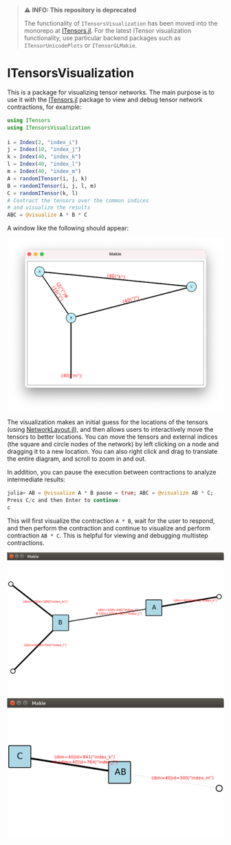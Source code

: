 > ⚠️ **INFO: This repository is deprecated**
> 
> The functionality of `ITensorsVisualization` has been moved into the monorepo at [ITensors.jl](https://github.com/ITensor/ITensors.jl).
> For the latest ITensor visualization functionality, use particular backend packages such as `ITensorUnicodePlots`
> or `ITensorGLMakie`.

# ITensorsVisualization

This is a package for visualizing tensor networks. The main purpose is to use it with the [ITensors.jl](https://github.com/ITensor/ITensors.jl) package to view and debug tensor network contractions, for example:
```julia
using ITensors
using ITensorsVisualization

i = Index(2, "index_i")
j = Index(10, "index_j")
k = Index(40, "index_k")
l = Index(40, "index_l")
m = Index(40, "index_m")
A = randomITensor(i, j, k)
B = randomITensor(i, j, l, m)
C = randomITensor(k, l)
# Contract the tensors over the common indices
# and visualize the results
ABC = @visualize A * B * C
```
A window like the following should appear:

![alt text](assets/ITensorsVisualization_A_B_C.png)

The visualization makes an initial guess for the locations of the tensors (using [NetworkLayout.jl](https://github.com/JuliaGraphs/NetworkLayout.jl)), and then allows users to interactively move the tensors to better locations. You can move the tensors and external indices (the square and circle nodes of the network) by left clicking on a node and dragging it to a new location.  You can also right click and drag to translate the entire diagram, and scroll to zoom in and out.

In addition, you can pause the execution between contractions to analyze intermediate results:
```julia
julia> AB = @visualize A * B pause = true; ABC = @visualize AB * C;
Press C/c and then Enter to continue:
c

```
This will first visualize the contraction `A * B`, wait for the user to respond, and then perform the contraction and continue to visualize and perform contraction `AB * C`. This is helpful for viewing and debugging multistep contractions.

![alt text](assets/ITensorsVisualization_A_B.png)
![alt text](assets/ITensorsVisualization_AB_C.png)

